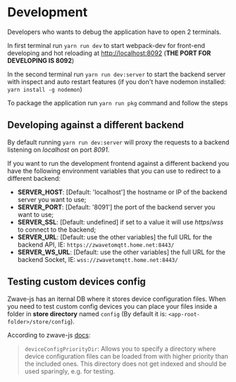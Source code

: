 # Development

Developers who wants to debug the application have to open 2 terminals.

In first terminal run `yarn run dev` to start webpack-dev for front-end developing and hot reloading at <http://localhost:8092>
(**THE PORT FOR DEVELOPING IS 8092**)

In the second terminal run `yarn run dev:server` to start the backend server with inspect and auto restart features (if you don't have nodemon installed: `yarn install -g nodemon`)

To package the application run `yarn run pkg` command and follow the steps

## Developing against a different backend

By default running `yarn run dev:server` will proxy the requests to a backend listening on _localhost_ on port _8091_.

If you want to run the development frontend against a different backend you have the following environment variables
that you can use to redirect to a different backend:

- **SERVER_HOST**: [Default: 'localhost'] the hostname or IP of the backend server you want to use;
- **SERVER_PORT**: [Default: '8091'] the port of the backend server you want to use;
- **SERVER_SSL**: [Default: undefined] if set to a value it will use _https_/_wss_ to connect to the backend;
- **SERVER_URL**: [Default: use the other variables] the full URL for the backend API, IE: `https://zwavetomqtt.home.net:8443/`
- **SERVER_WS_URL**: [Default: use the other variables] the full URL for the backend Socket, IE: `wss://zwavetomqtt.home.net:8443/`

## Testing custom devices config

Zwave-js has an iternal DB where it stores device configuration files. When you need to test custom config devices you can place your files inside a folder in **store directory** named `config` (By default it is: `<app-root-folder>/store/config`).

According to zwave-js [docs](https://zwave-js.github.io/node-zwave-js/#/api/driver?id=zwaveoptions):

> `deviceConfigPriorityDir`: Allows you to specify a directory where device configuration files can be loaded from with higher priority than the included ones. This directory does not get indexed and should be used sparingly, e.g. for testing.
